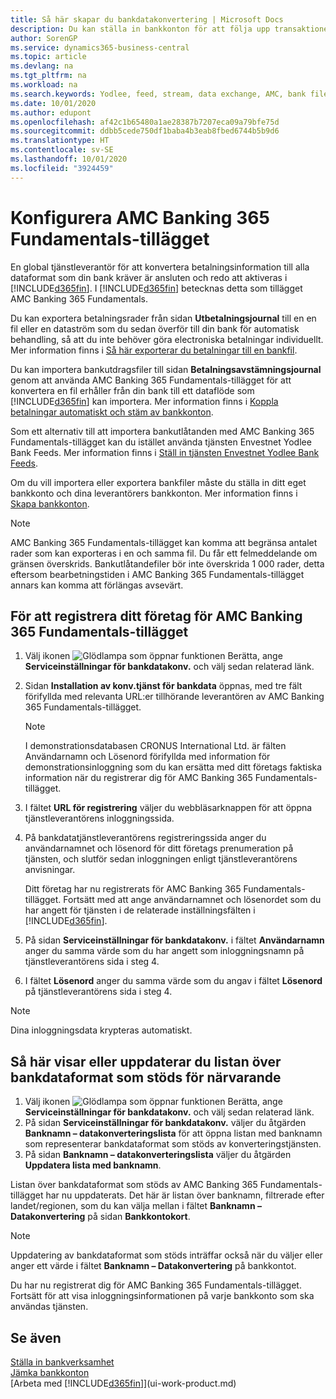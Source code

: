 ```yaml
---
title: Så här skapar du bankdatakonvertering | Microsoft Docs
description: Du kan ställa in bankkonton för att följa upp transaktioner och importera eller exportera bankfeeder, till exempel Yodlee.
author: SorenGP
ms.service: dynamics365-business-central
ms.topic: article
ms.devlang: na
ms.tgt_pltfrm: na
ms.workload: na
ms.search.keywords: Yodlee, feed, stream, data exchange, AMC, bank file import, bank file export, re-export, bank transfer, AMC, AMC Banking 365 Fundamentals extension, funds transfer
ms.date: 10/01/2020
ms.author: edupont
ms.openlocfilehash: af42c1b65480a1ae28387b7207eca09a79bfe75d
ms.sourcegitcommit: ddbb5cede750df1baba4b3eab8fbed6744b5b9d6
ms.translationtype: HT
ms.contentlocale: sv-SE
ms.lasthandoff: 10/01/2020
ms.locfileid: "3924459"
---
```

# <a name="set-up-the-amc-banking-365-fundamentals-extension"></a>Konfigurera AMC Banking 365 Fundamentals-tillägget
En global tjänstleverantör för att konvertera betalningsinformation till alla dataformat som din bank kräver är ansluten och redo att aktiveras i [!INCLUDE[d365fin](includes/d365fin_md.md)]. I [!INCLUDE[d365fin](includes/d365fin_md.md)] betecknas detta som tillägget AMC Banking 365 Fundamentals.

Du kan exportera betalningsrader från sidan **Utbetalningsjournal** till en en fil eller en dataström som du sedan överför till din bank för automatisk behandling, så att du inte behöver göra electroniska betalningar individuellt. Mer information finns i [Så här exporterar du betalningar till en bankfil](finance-make-payments-with-bank-data-conversion-service-or-sepa-credit-transfer.md#exporting-payments-to-a-bank-file).

Du kan importera bankutdragsfiler till sidan **Betalningsavstämningsjournal** genom att använda AMC Banking 365 Fundamentals-tillägget för att konvertera en fil erhåller från din bank till ett dataflöde som [!INCLUDE[d365fin](includes/d365fin_md.md)] kan importera. Mer information finns i [Koppla betalningar automatiskt och stäm av bankkonton](receivables-apply-payments-auto-reconcile-bank-accounts.md).

Som ett alternativ till att importera bankutlåtanden med AMC Banking 365 Fundamentals-tillägget kan du istället använda tjänsten Envestnet Yodlee Bank Feeds. Mer information finns i [Ställ in tjänsten Envestnet Yodlee Bank Feeds](bank-how-setup-bank-statement-service.md).

Om du vill importera eller exportera bankfiler måste du ställa in ditt eget bankkonto och dina leverantörers bankkonton. Mer information finns i [Skapa bankkonton](bank-how-setup-bank-accounts.md).

> [!NOTE]  
> AMC Banking 365 Fundamentals-tillägget kan komma att begränsa antalet rader som kan exporteras i en och samma fil. Du får ett felmeddelande om gränsen överskrids. Bankutlåtandefiler bör inte överskrida 1 000 rader, detta eftersom bearbetningstiden i AMC Banking 365 Fundamentals-tillägget annars kan komma att förlängas avsevärt.

## <a name="to-sign-your-company-up-for-the-amc-banking-365-fundamentals-extension"></a>För att registrera ditt företag för AMC Banking 365 Fundamentals-tillägget
1. Välj ikonen ![Glödlampa som öppnar funktionen Berätta](media/ui-search/search_small.png "Berätta vad du vill göra"), ange **Serviceinställningar för bankdatakonv.** och välj sedan relaterad länk.  
2. Sidan **Installation av konv.tjänst för bankdata** öppnas, med tre fält förifyllda med relevanta URL:er tillhörande leverantören av AMC Banking 365 Fundamentals-tillägget.

    > [!NOTE]  
    >   I demonstrationsdatabasen CRONUS International Ltd. är fälten Användarnamn och Lösenord förifyllda med information för demonstrationsinloggning som du kan ersätta med ditt företags faktiska information när du registrerar dig för AMC Banking 365 Fundamentals-tillägget.
3. I fältet **URL för registrering** väljer du webbläsarknappen för att öppna tjänstleverantörens inloggningssida.  
4. På bankdatatjänstleverantörens registreringssida anger du användarnamnet och lösenord för ditt företags prenumeration på tjänsten, och slutför sedan inloggningen enligt tjänstleverantörens anvisningar.

    Ditt företag har nu registrerats för AMC Banking 365 Fundamentals-tillägget. Fortsätt med att ange användarnamnet och lösenordet som du har angett för tjänsten i de relaterade inställningsfälten i [!INCLUDE[d365fin](includes/d365fin_md.md)].

5. På sidan **Serviceinställningar för bankdatakonv.** i fältet **Användarnamn** anger du samma värde som du har angett som inloggningsnamn på tjänstleverantörens sida i steg 4.
6. I fältet **Lösenord** anger du samma värde som du angav i fältet **Lösenord** på tjänstleverantörens sida i steg 4.

> [!NOTE]  
> Dina inloggningsdata krypteras automatiskt.

## <a name="to-view-or-update-the-list-of-currently-supported-bank-data-formats"></a>Så här visar eller uppdaterar du listan över bankdataformat som stöds för närvarande
1. Välj ikonen ![Glödlampa som öppnar funktionen Berätta](media/ui-search/search_small.png "Berätta vad du vill göra"), ange **Serviceinställningar för bankdatakonv.** och välj sedan relaterad länk.
2. På sidan **Serviceinställningar för bankdatakonv.** väljer du åtgärden **Banknamn – datakonverteringslista** för att öppna listan med banknamn som representerar bankdataformat som stöds av konverteringstjänsten.
3. På sidan **Banknamn – datakonverteringslista** väljer du åtgärden **Uppdatera lista med banknamn**.

Listan över bankdataformat som stöds av AMC Banking 365 Fundamentals-tillägget har nu uppdaterats. Det här är listan över banknamn, filtrerade efter landet/regionen, som du kan välja mellan i fältet **Banknamn – Datakonvertering** på sidan **Bankkontokort**.

> [!NOTE]  
>   Uppdatering av bankdataformat som stöds inträffar också när du väljer eller anger ett värde i fältet **Banknamn – Datakonvertering** på bankkontot.

Du har nu registrerat dig för AMC Banking 365 Fundamentals-tillägget. Fortsätt för att visa inloggningsinformationen på varje bankkonto som ska användas tjänsten.

## <a name="see-also"></a>Se även
[Ställa in bankverksamhet](bank-setup-banking.md)  
[Jämka bankkonton](bank-manage-bank-accounts.md)  
[Arbeta med [!INCLUDE[d365fin](includes/d365fin_md.md)]](ui-work-product.md)
